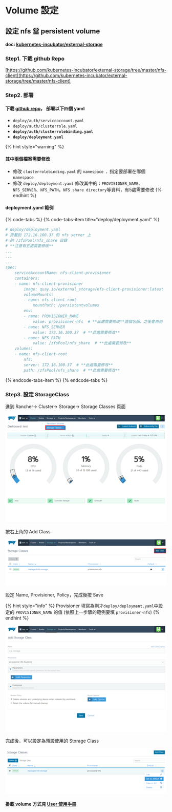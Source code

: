 # Volume 設定

## 設定 nfs 當 persistent volume

#### doc: [kubernetes-incubator/external-storage](https://github.com/kubernetes-incubator/external-storage/tree/master/nfs-client)

### Step1. 下載 github Repo

[https://github.com/kubernetes-incubator/external-storage/tree/master/nfs-client](https://github.com/kubernetes-incubator/external-storage/tree/master/nfs-client)

### Step2. 部署

#### 下載 [github repo](https://github.com/kubernetes-incubator/external-storage/tree/master/nfs-client)， 部署以下四個 yaml

* `deploy/auth/serviceaccount.yaml` 
* `deploy/auth/clusterrole.yaml` 
* **`deploy/auth/clusterrolebinding.yaml`**
* **`deploy/deployment.yaml`** 

{% hint style="warning" %}
#### 其中兩個檔案需要修改

* 修改 `clusterrolebinding.yaml` 的 `namespace ，`指定要部署在哪個 `namespace`
* 修改 `deploy/deployment.yaml` 修改其中的：`PROVISIONER_NAME`、`NFS_SERVER`、`NFS_PATH`，`NFS share directory`等資料，有5處需要修改
{% endhint %}

#### deployment.yaml 範例

{% code-tabs %}
{% code-tabs-item title="deploy/deployment.yaml" %}
```yaml
# deploy/deployment.yaml
# 掛載到 172.16.100.37 的 nfs server 上
# 的 /zfsPool/nfs_share 目錄
# **注意有五處需要修改**
...
...
...
spec:
    serviceAccountName: nfs-client-provisioner
    containers:
    - name: nfs-client-provisioner
        image: quay.io/external_storage/nfs-client-provisioner:latest
        volumeMounts:
        - name: nfs-client-root
            mountPath: /persistentvolumes
        env:
        - name: PROVISIONER_NAME
            value: provisioner-nfs  # **此處需要修改**這個名稱，之後會用到
        - name: NFS_SERVER
            value: 172.16.100.37  # **此處需要修改**
        - name: NFS_PATH
            value: /zfsPool/nfs_share  # **此處需要修改**
    volumes:
    - name: nfs-client-root
        nfs:
        server: 172.16.100.37  # **此處需要修改**
        path: /zfsPool/nfs_share  # **此處需要修改**
```
{% endcode-tabs-item %}
{% endcode-tabs %}

### Step3. 設定 StorageClass

進到 Rancher-&gt; Cluster-&gt; Storage-&gt; Storage Classes 頁面

![](.gitbook/assets/3.PNG)

按右上角的 Add Class

![](.gitbook/assets/4%20%281%29.PNG)

設定 Name, Provisioner, Policy，完成後按 Save

{% hint style="info" %}
Provisioner 填寫為剛才`deploy/deployment.yaml`中設定的 `PROVISIONER_NAME` 的值 \(依照上一步驟的範例要填 `provisioner-nfs`\)
{% endhint %}

![](.gitbook/assets/5%20%281%29.PNG)

完成後，可以設定為預設使用的 Storage Class

![](.gitbook/assets/6%20%281%29.PNG)

#### 掛載 volume 方式見 [User 使用手冊](https://zi-shane.gitbook.io/rancher-user/bu-shu-ding#volume-she-ding)



